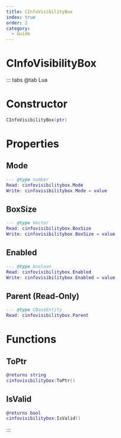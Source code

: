```yaml
---
title: CInfoVisibilityBox
index: true
order: 2
category:
  - Guide
---
```


# CInfoVisibilityBox

::: tabs
@tab Lua
# Constructor
```lua
CInfoVisibilityBox(ptr)
```
# Properties
## Mode 
```lua
--- @type number
Read: cinfovisibilitybox.Mode
Write: cinfovisibilitybox.Mode = value
```
## BoxSize 
```lua
--- @type Vector
Read: cinfovisibilitybox.BoxSize
Write: cinfovisibilitybox.BoxSize = value
```
## Enabled 
```lua
--- @type boolean
Read: cinfovisibilitybox.Enabled
Write: cinfovisibilitybox.Enabled = value
```
## Parent (Read-Only)
```lua
--- @type CBaseEntity
Read: cinfovisibilitybox.Parent
```
# Functions
## ToPtr
```lua
@returns string
cinfovisibilitybox:ToPtr()
```
## IsValid
```lua
@returns bool
cinfovisibilitybox:IsValid()
```

:::